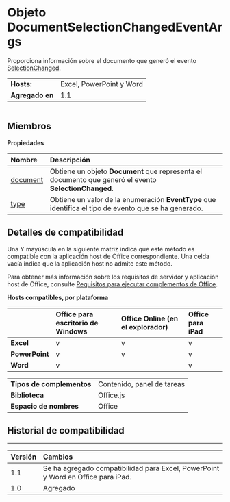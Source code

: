 
# <a name="documentselectionchangedeventargs-object"></a>Objeto DocumentSelectionChangedEventArgs
Proporciona información sobre el documento que generó el evento [SelectionChanged](../../reference/shared/document.selectionchanged.event.md).

|||
|:-----|:-----|
|**Hosts:**|Excel, PowerPoint y Word|
|**Agregado en**|1.1|

```

```


## <a name="members"></a>Miembros


**Propiedades**


|**Nombre**|**Descripción**|
|:-----|:-----|
|[document](../../reference/shared/document.selectionchangedeventargs.document.md)|Obtiene un objeto **Document** que representa el documento que generó el evento **SelectionChanged**.|
|[type](../../reference/shared/document.selectionchangedeventargs.type.md)|Obtiene un valor de la enumeración **EventType** que identifica el tipo de evento que se ha generado.|

## <a name="support-details"></a>Detalles de compatibilidad


Una Y mayúscula en la siguiente matriz indica que este método es compatible con la aplicación host de Office correspondiente. Una celda vacía indica que la aplicación host no admite este método.

Para obtener más información sobre los requisitos de servidor y aplicación host de Office, consulte [Requisitos para ejecutar complementos de Office](../../docs/overview/requirements-for-running-office-add-ins.md).


**Hosts compatibles, por plataforma**


||**Office para escritorio de Windows**|**Office Online (en el explorador)**|**Office para iPad**|
|:-----|:-----|:-----|:-----|
|**Excel**|v|v|v|
|**PowerPoint**|v|v|v|
|**Word**|v||v|

|||
|:-----|:-----|
|**Tipos de complementos**|Contenido, panel de tareas|
|**Biblioteca**|Office.js|
|**Espacio de nombres**|Office|

## <a name="support-history"></a>Historial de compatibilidad



****


|**Versión**|**Cambios**|
|:-----|:-----|
|1.1|Se ha agregado compatibilidad para Excel, PowerPoint y Word en Office para iPad.|
|1.0|Agregado|
